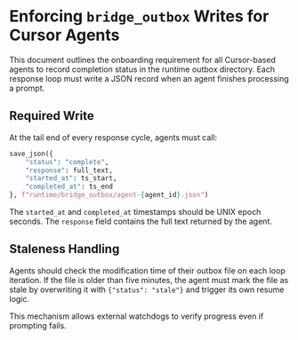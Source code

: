# Enforcing `bridge_outbox` Writes for Cursor Agents

This document outlines the onboarding requirement for all Cursor-based agents to
record completion status in the runtime outbox directory. Each response loop must
write a JSON record when an agent finishes processing a prompt.

## Required Write
At the tail end of every response cycle, agents must call:

```python
save_json({
    "status": "complete",
    "response": full_text,
    "started_at": ts_start,
    "completed_at": ts_end
}, f"runtime/bridge_outbox/agent-{agent_id}.json")
```

The `started_at` and `completed_at` timestamps should be UNIX epoch seconds. The
`response` field contains the full text returned by the agent.

## Staleness Handling
Agents should check the modification time of their outbox file on each loop
iteration. If the file is older than five minutes, the agent must mark the file
as stale by overwriting it with `{"status": "stale"}` and trigger its own resume
logic.

This mechanism allows external watchdogs to verify progress even if prompting
fails.
